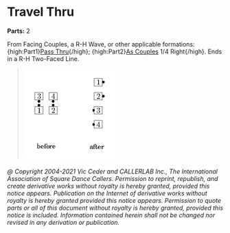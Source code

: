 
# Travel Thru
**Parts:** 2  

From Facing Couples, a R-H
Wave, or other applicable formations:
{high:Part1}[Pass Thru](../ms/pass_thru.hmtl){/high};
{high:Part2}[As Couples](../a1/as_couples.md) 1/4 Right{/high}.
Ends in a R-H Two-Faced Line.

> 
> ![alt](travel_thru-1.png)
> ![alt](travel_thru-2.png)
> 

###### @ Copyright 2004-2021 Vic Ceder and CALLERLAB Inc., The International Association of Square Dance Callers. Permission to reprint, republish, and create derivative works without royalty is hereby granted, provided this notice appears. Publication on the Internet of derivative works without royalty is hereby granted provided this notice appears. Permission to quote parts or all of this document without royalty is hereby granted, provided this notice is included. Information contained herein shall not be changed nor revised in any derivation or publication.
